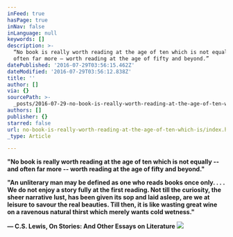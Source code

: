 ```yaml
---
inFeed: true
hasPage: true
inNav: false
inLanguage: null
keywords: []
description: >-
  “No book is really worth reading at the age of ten which is not equally – and
  often far more – worth reading at the age of fifty and beyond.”
datePublished: '2016-07-29T03:56:15.462Z'
dateModified: '2016-07-29T03:56:12.838Z'
title: ''
author: []
via: {}
sourcePath: >-
  _posts/2016-07-29-no-book-is-really-worth-reading-at-the-age-of-ten-which-is.md
authors: []
publisher: {}
starred: false
url: no-book-is-really-worth-reading-at-the-age-of-ten-which-is/index.html
_type: Article

---
```

**"No book is really worth reading at the age of ten which is not equally -- and often far more -- worth reading at the age of fifty and beyond."**

**"An unliterary man may be defined as one who reads books once only. . . . We do not enjoy a story fully at the first reading. Not till the curiosity, the sheer narrative lust, has been given its sop and laid asleep, are we at leisure to savour the real beauties. Till then, it is like wasting great wine on a ravenous natural thirst which merely wants cold wetness."**

**― C.S. Lewis, On Stories: And Other Essays on Literature**
![](https://the-grid-user-content.s3-us-west-2.amazonaws.com/42f36dec-1ade-47ad-bcc9-e60318428fac.jpg)